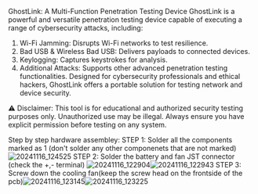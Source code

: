 GhostLink: A Multi-Function Penetration Testing Device
GhostLink is a powerful and versatile penetration testing device capable of executing a range of cybersecurity attacks, including:

1. Wi-Fi Jamming: Disrupts Wi-Fi networks to test resilience.
2. Bad USB & Wireless Bad USB: Delivers payloads to connected devices.
3. Keylogging: Captures keystrokes for analysis.
4. Additional Attacks: Supports other advanced penetration testing functionalities.
Designed for cybersecurity professionals and ethical hackers, GhostLink offers a portable solution for testing network and device security.

⚠️ Disclaimer: This tool is for educational and authorized security testing purposes only. Unauthorized use may be illegal. Always ensure you have explicit permission before testing on any system.

Step by step hardware assembley:
STEP 1: Solder all the components marked as 1 (don't solder any other componenets that are not marked)
![20241116_124525](https://github.com/user-attachments/assets/18c7e25b-e674-4ec4-b989-efea7b974e63)
STEP 2: Solder the battery and fan JST connector (check the +,- terminal)
![20241116_122904](https://github.com/user-attachments/assets/d1ad647a-f330-4882-a453-9ccd0de9a54b)![20241116_122943](https://github.com/user-attachments/assets/84489b94-6500-4938-ad6a-d797e2929b12)
STEP 3: Screw down the cooling fan(keep the screw head on the frontside of the pcb)![20241116_123145](https://github.com/user-attachments/assets/b419e544-978d-43b0-93b0-b0939c787d6d)![20241116_123225](https://github.com/user-attachments/assets/d154ea22-d929-486e-bd75-3fc0dd3949f7)




